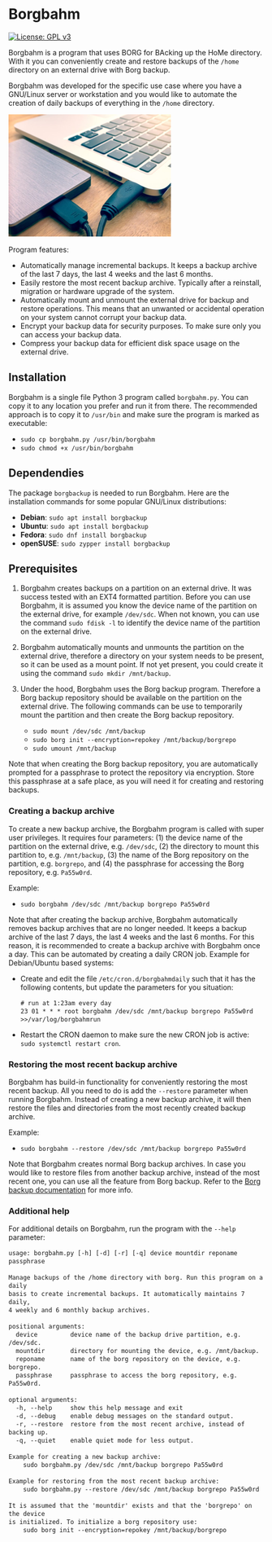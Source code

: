# Borgbahm
[![License: GPL v3](https://img.shields.io/badge/License-GPLv3-blue.svg)](https://www.gnu.org/licenses/gpl-3.0)

Borgbahm is a program that uses BORG for BAcking up the HoMe directory. With it you can conveniently create and
restore backups of the `/home` directory on an external drive with Borg backup.

Borgbahm was developed for the specific use case where you have a GNU/Linux server or workstation and you would like
to automate the creation of daily backups of everything in the `/home` directory.

![alt text](docs/images/computer_with_external_drive.png)

Program features:

* Automatically manage incremental backups. It keeps a backup archive of the last 7 days, the last 4 weeks and the last
  6 months. 
* Easily restore the most recent backup archive. Typically after a reinstall, migration or hardware upgrade of the 
  system. 
* Automatically mount and unmount the external drive for backup and restore operations. This means that an unwanted or
  accidental operation on your system cannot corrupt your backup data.
* Encrypt your backup data for security purposes. To make sure only you can access your backup
  data.
* Compress your backup data for efficient disk space usage on the external drive.

## Installation

Borgbahm is a single file Python 3 program called `borgbahm.py`. You can copy it to any location you prefer and run
it from there. The recommended approach is to copy it to `/usr/bin` and make sure the program is marked as executable:

* `sudo cp borgbahm.py /usr/bin/borgbahm`
* `sudo chmod +x /usr/bin/borgbahm`

## Dependendies

The package `borgbackup` is needed to run Borgbahm. Here are the installation commands for some popular GNU/Linux
distributions:

* **Debian**: `sudo apt install borgbackup`
* **Ubuntu**: `sudo apt install borgbackup`
* **Fedora**: `sudo dnf install borgbackup`
* **openSUSE**: `sudo zypper install borgbackup`

## Prerequisites

1. Borgbahm creates backups on a partition on an external drive. It was success tested with an EXT4 formatted 
   partition. Before you can use Borgbahm, it is assumed you know the device name of the partition on the
   external drive, for example `/dev/sdc`. When not known, you can use the command `sudo fdisk -l` to identify
   the device name of the partition on the external drive.
   
2. Borgbahm automatically mounts and unmounts the partition on the external drive, therefore a directory on your
   system needs to be present, so it can be used as a mount point. If not yet present, you could create it using
   the command `sudo mkdir /mnt/backup`.

3. Under the hood, Borgbahm uses the Borg backup program. Therefore a Borg backup repository should be available
   on the partition on the external drive. The following commands can be use to temporarily mount the partition
   and then create the Borg backup repository.
   * `sudo mount /dev/sdc /mnt/backup`
   * `sudo borg init --encryption=repokey /mnt/backup/borgrepo`
   * `sudo umount /mnt/backup`
       
Note that when creating the Borg backup repository, you are automatically prompted for a passphrase to protect
the repository via encryption. Store this passphrase at a safe place, as you will need it for creating and restoring
backups.    

### Creating a backup archive

To create a new backup archive, the Borgbahm program is called with super user privileges. It requires four 
parameters: (1) the device name of the partition on the external drive, e.g. `/dev/sdc`, (2) the directory to
mount this partition to, e.g. `/mnt/backup`, (3) the name of the Borg repository on the partition, e.g. `borgrepo`,
and (4) the passphrase for accessing the Borg repository, e.g. `Pa55w0rd`. 

Example:
* `sudo borgbahm /dev/sdc /mnt/backup borgrepo Pa55w0rd`
 
Note that after creating the backup archive, Borgbahm automatically removes backup archives that are no longer
needed. It keeps a backup archive of the last 7 days, the last 4 weeks and the last 6 months. For this reason,
it is recommended to create a backup archive with Borgbahm once a day. This can be automated by creating
a daily CRON job. Example for Debian/Ubuntu based systems:

* Create and edit the file `/etc/cron.d/borgbahmdaily` such that it has the following contents, but update the
  parameters for you situation:
    ```
    # run at 1:23am every day
    23 01 * * * root borgbahm /dev/sdc /mnt/backup borgrepo Pa55w0rd >>/var/log/borgbahmrun
    ```
* Restart the CRON daemon to make sure the new CRON job is active: `sudo systemctl restart cron`.

### Restoring the most recent backup archive

Borgbahm has build-in functionality for conveniently restoring the most recent backup. All you need to do is add
the `--restore` parameter when running Borgbahm. Instead of creating a new backup archive, it will then restore
the files and directories from the most recently created backup archive.

Example:
* `sudo borgbahm --restore /dev/sdc /mnt/backup borgrepo Pa55w0rd`
 
Note that Borgbahm creates normal Borg backup archives. In case you would like to restore files from another
backup archive, instead of the most recent one, you can use all the feature from Borg backup. Refer to the
[Borg backup documentation](https://borgbackup.readthedocs.io/en/stable/quickstart.html) for more info.

### Additional help

For additional details on Borgbahm, run the program with the `--help` parameter:

```
usage: borgbahm.py [-h] [-d] [-r] [-q] device mountdir reponame passphrase

Manage backups of the /home directory with borg. Run this program on a daily
basis to create incremental backups. It automatically maintains 7 daily,
4 weekly and 6 monthly backup archives.

positional arguments:
  device         device name of the backup drive partition, e.g. /dev/sdc.
  mountdir       directory for mounting the device, e.g. /mnt/backup.
  reponame       name of the borg repository on the device, e.g. borgrepo.
  passphrase     passphrase to access the borg repository, e.g. Pa55w0rd.

optional arguments:
  -h, --help     show this help message and exit
  -d, --debug    enable debug messages on the standard output.
  -r, --restore  restore from the most recent archive, instead of backing up.
  -q, --quiet    enable quiet mode for less output.

Example for creating a new backup archive:
	sudo borgbahm.py /dev/sdc /mnt/backup borgrepo Pa55w0rd

Example for restoring from the most recent backup archive:
	sudo borgbahm.py --restore /dev/sdc /mnt/backup borgrepo Pa55w0rd

It is assumed that the 'mountdir' exists and that the 'borgrepo' on the device
is initialized. To initialize a borg repository use:
	sudo borg init --encryption=repokey /mnt/backup/borgrepo

```